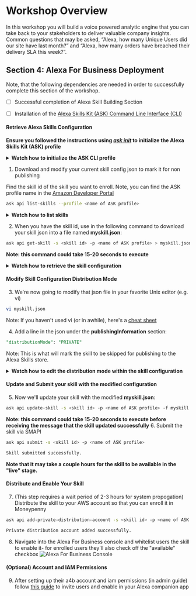 # Workshop Overview
In this workshop you will build a voice powered analytic engine that you can take back to your stakeholders to deliver valuable company insights.   Common questions that may be asked, “Alexa, how many Unique Users did our site have last month?” and “Alexa, how many orders have breached their delivery SLA this week?”.


## Section 4: Alexa For Business Deployment

Note, that the following dependencies are needed in order to successfully complete this section of the workshop.

- [ ] Successful completion of Alexa Skill Building Section
- [ ] Installation of the [Alexa Skills Kit (ASK) Command Line Interface (CLI)](https://developer.amazon.com/docs/smapi/quick-start-alexa-skills-kit-command-line-interface.html)


#### Retrieve Alexa Skills Configuration

**Ensure you followed the instructions using *[ask init](https://developer.amazon.com/docs/smapi/quick-start-alexa-skills-kit-command-line-interface.html)* to initialize the Alexa Skills Kit (ASK) profile**
<details>
<summary><strong>Watch how to initialize the ASK CLI profile</strong></summary><p>

![Watch how init the ask CLI](https://github.com/awslabs/voice-powered-analytics/blob/master/media/images/a4b_1.gif)
</details>

1. Download and modify your current skill config json to mark it for non publishing

Find the skill id of the skill you want to enroll.  Note, you can find the ASK profile name in the [Amazon Developer Portal](https://developer.amazon.com/alexa-skills-kit)

```BASH
ask api list-skills --profile <name of ASK profile>
```
<details>
<summary><strong>Watch how to list skills</strong></summary><p>

![Watch how to list skills](https://github.com/awslabs/voice-powered-analytics/blob/master/media/images/a4b_2.gif)
</details>

2.  When you have the skill id, use in the following command to download your skill json into a file named **myskill.json**:

```BASH
ask api get-skill -s <skill id> -p <name of ASK profile> > myskill.json
```

**Note: this command could take 15-20 seconds to execute**
<details>
<summary><strong>Watch how to retrieve the skill configuration</strong></summary><p>

![Watch how to retrieve the skill configuration](https://github.com/awslabs/voice-powered-analytics/blob/master/media/images/a4b_3.gif)
</details>

#### Modify Skill Configuration Distribution Mode
3.   We're now going to modify that json file in your favorite Unix editor (e.g. vi)
```BASH
vi myskill.json
```

Note: If you haven't used vi (or in awhile), here's a [cheat sheet](https://www.thegeekdiary.com/basic-vi-commands-cheat-sheet/)

4.  Add a line in the json under the **publishingInformation** section:
```SQL
"distributionMode": "PRIVATE"
```
Note: This is what will mark the skill to be skipped for publishing to the Alexa Skills store.
<details>
<summary><strong>Watch how to edit the distribution mode within the skill configuration</strong></summary><p>

![Watch how to edit the skill configuration](https://github.com/awslabs/voice-powered-analytics/blob/master/media/images/a4b_4.gif)
</details>

#### Update and Submit your skill with the modified configuration
5.  Now we'll update your skill with the modified **myskill.json**:
```BASH
ask api update-skill -s <skill id> -p <name of ASK profile> -f myskill.json
```
**Note: this command could take 15-20 seconds to execute before receiving the message that the skill updated successfully**
6.  Submit the skill via SMAPI
```BASH
ask api submit -s <skill id> -p <name of ASK profile>

Skill submitted successfully.
```
**Note that it may take a couple hours for the skill to be available in the "live" stage.**

#### Distribute and Enable Your Skill

7.  (This step requires a wait period of 2-3 hours for system propogation)
Distribute the skill to your AWS account so that you can enroll it in Moneypenny
```BASH
ask api add-private-distribution-account -s <skill id> -p <name of ASK profile> --stage live --account-id arn:aws:iam::<aws account id of moneypenny org>:root

Private distribution account added successfully.
```

8.  Navigate into the Alexa For Business console and whitelist users the skill to enable it- for enrolled users they'll also check off the "available" checkbox
![Alexa For Business Console](https://github.com/awslabs/voice-powered-analytics/blob/master/media/images/a4b_5.gif)
#### (Optional) Account and IAM Permissions

9.  After setting up their a4b account and iam permissions (in admin guide) follow [this guide](https://docs.aws.amazon.com/a4b/latest/ag/manage-users.html) to invite users and enable in your Alexa companion app
